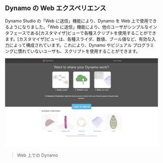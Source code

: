 

## Dynamo の Web エクスペリエンス

Dynamo Studio の「Web に送信」機能により、Dynamo を Web 上で使用できるようになりました。「Web に送信」機能により、他のユーザがシンプルなインタフェースである[カスタマイザ]ビューで各種スクリプトを使用することができます。[カスタマイザ]ビューは、各種スライダ、数値、ブール値など、有効な入力によって構成されています。これにより、Dynamo やビジュアル プログラミングに慣れていないユーザも、スクリプトを使用することができます。

![](images/Web_01.png)

> Web 上での Dynamo

